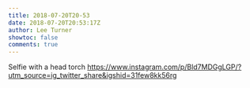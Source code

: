 ```yaml
---
title: 2018-07-20T20-53
date: 2018-07-20T20:53:17Z
author: Lee Turner
showtoc: false
comments: true
---
```


Selfie with a head torch https://www.instagram.com/p/Bld7MDGgLGP/?utm_source=ig_twitter_share&igshid=31few8kk56rg

